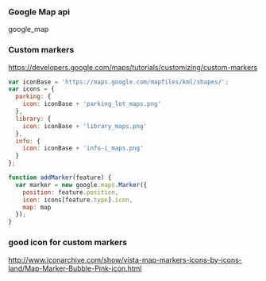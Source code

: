 ### Google Map api





google_map


### Custom markers

https://developers.google.com/maps/tutorials/customizing/custom-markers


```javascript
var iconBase = 'https://maps.google.com/mapfiles/kml/shapes/';
var icons = {
  parking: {
    icon: iconBase + 'parking_lot_maps.png'
  },
  library: {
    icon: iconBase + 'library_maps.png'
  },
  info: {
    icon: iconBase + 'info-i_maps.png'
  }
};

function addMarker(feature) {
  var marker = new google.maps.Marker({
    position: feature.position,
    icon: icons[feature.type].icon,
    map: map
  });
}
```

### good icon for custom markers

http://www.iconarchive.com/show/vista-map-markers-icons-by-icons-land/Map-Marker-Bubble-Pink-icon.html



```ruby


```
